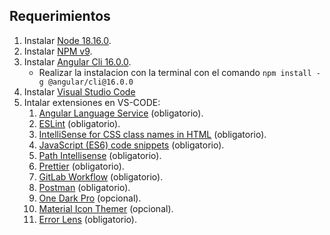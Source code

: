 ## Requerimientos 
1. Instalar [Node 18.16.0](https://nodejs.org/es/download).  
2. Instalar [NPM v9](https://docs.npmjs.com/cli/v9/commands/npm-install?v=true). 
3. Instalar [Angular Cli 16.0.0](https://angular.io/guide/setup-local).   
    - Realizar la instalacion con la terminal con el comando `npm install -g @angular/cli@16.0.0`
4. Instalar [Visual Studio Code](https://code.visualstudio.com/)
5. Intalar extensiones en VS-CODE:
    1. [Angular Language Service](https://marketplace.visualstudio.com/items?itemName=Angular.ng-template) (obligatorio).
    2. [ESLint](https://marketplace.visualstudio.com/items?itemName=dbaeumer.vscode-eslint) (obligatorio).
    3. [IntelliSense for CSS class names in HTML](https://marketplace.visualstudio.com/items?itemName=Zignd.html-css-class-completion) (obligatorio).
    4. [JavaScript (ES6) code snippets](https://marketplace.visualstudio.com/items?itemName=xabikos.JavaScriptSnippets) (obligatorio).
    5. [Path Intellisense](https://marketplace.visualstudio.com/items?itemName=christian-kohler.path-intellisense) (obligatorio).
    6. [Prettier](https://marketplace.visualstudio.com/items?itemName=esbenp.prettier-vscode) (obligatorio).
    7. [GitLab Workflow](https://marketplace.visualstudio.com/items?itemName=GitLab.gitlab-workflow) (obligatorio).
    8. [Postman](https://marketplace.visualstudio.com/items?itemName=Postman.postman-for-vscode) (obligatorio).
    9. [One Dark Pro](https://marketplace.visualstudio.com/items?itemName=zhuangtongfa.Material-theme) (opcional).
    10. [Material Icon Themer](https://marketplace.visualstudio.com/items?itemName=PKief.material-icon-theme) (opcional).
    11. [Error Lens](https://marketplace.visualstudio.com/items?itemName=usernamehw.errorlens) (obligatorio).